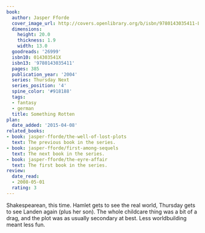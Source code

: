 ```yaml
---
book:
  author: Jasper Fforde
  cover_image_url: http://covers.openlibrary.org/b/isbn/9780143035411-L.jpg
  dimensions:
    height: 20.0
    thickness: 1.9
    width: 13.0
  goodreads: '26999'
  isbn10: 014303541X
  isbn13: '9780143035411'
  pages: 385
  publication_year: '2004'
  series: Thursday Next
  series_position: '4'
  spine_color: '#918188'
  tags:
  - fantasy
  - german
  title: Something Rotten
plan:
  date_added: '2015-04-08'
related_books:
- book: jasper-fforde/the-well-of-lost-plots
  text: The previous book in the series.
- book: jasper-fforde/first-among-sequels
  text: The next book in the series.
- book: jasper-fforde/the-eyre-affair
  text: The first book in the series.
review:
  date_read:
  - 2008-05-01
  rating: 3
---
```

Shakespearean, this time. Hamlet gets to see the real world, Thursday gets to see Landen again (plus her son). The whole
childcare thing was a bit of a drag, and the plot was as usually secondary at best. Less worldbuilding meant less fun.
